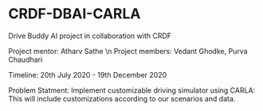 # CRDF-DBAI-CARLA
Drive Buddy AI project in collaboration with CRDF

Project mentor: Atharv Sathe \n
Project members: Vedant Ghodke, Purva Chaudhari

Timeline: 20th July 2020 - 19th December 2020

Problem Statment: Implement customizable driving simulator using CARLA: This will include customizations according to our scenarios and data.
